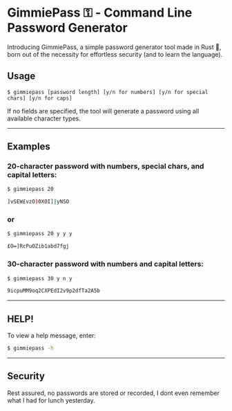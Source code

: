 # GimmiePass ⚿ - Command Line Password Generator

Introducing GimmiePass, a simple password generator tool made in Rust 🦀, born out of the necessity for effortless security (and to learn the language).

## Usage

```
$ gimmiepass [password length] [y/n for numbers] [y/n for special chars] [y/n for caps]
```

If no fields are specified, the tool will generate a password using all available character types.

---
## Examples

### 20-character password with numbers, special chars, and capital letters:

```sh
$ gimmiepass 20

]vSEW£vzO)0XOI]|yNSO
```

### or

```sh
$ gimmiepass 20 y y y

£O=]RcPuOZib1abd7fgj
```

### 30-character password with numbers and capital letters:

```sh
$ gimmiepass 30 y n y

9icpuMM9oq2CXPEdI2v9p2dfTa2A5b
```

---

## HELP!

To view a help message, enter:

```sh
$ gimmiepass -h
```

---

## Security

Rest assured, no passwords are stored or recorded, I dont even remember what I had for lunch yesterday. 
